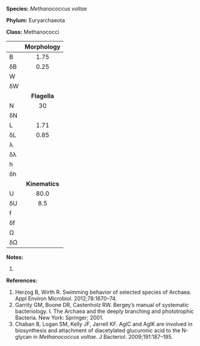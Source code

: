 **Species:** *Methanococcus voltae*

**Phylum:** Euryarchaeota

**Class:** Methanococci

|    | **Morphology** |
|:-- | :------------: |
| B  | 1.75 |
| δB | 0.25 |
| W  |  |
| δW |  |
|    | **Flagella** |
| N  | 30 |
| δN |  |
| L  | 1.71 |
| δL | 0.85 |
| λ  |  |
| δλ |  |
| h  |  |
| δh |  |
|    | **Kinematics** |
| U  | 80.0 |
| δU | 8.5 |
| f  |  |
| δf |  |
| Ω  |  |
| δΩ |  |

**Notes:**

1.

**References:**

1. Herzog B, Wirth R. Swimming behavior of selected species of Archaea.  Appl Environ Microbiol. 2012;78:1670–74.
1. Garrity GM, Boone DR, Castenholz RW.  Bergey’s manual of systematic bacteriology. I. The Archaea and the deeply branching and phototrophic Bacteria.  New York:  Springer; 2001.
1. Chaban B, Logan SM, Kelly JF, Jarrell KF.  AglC and AglK are involved in biosynthesis and attachment of diacetylated glucuronic acid to the N-glycan in *Methanococcus voltae*. J Bacteriol. 2009;191:187–195.
